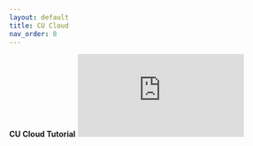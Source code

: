```yaml
---
layout: default
title: CU Cloud
nav_order: 8
---
```


**CU Cloud Tutorial**
<embed src="https://luciajayne.github.io/obp-librec-main/content/tutorials/OpenStack_VNC.pdf" type="application/pdf" />
